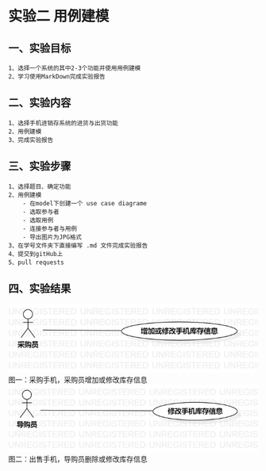 # 实验二 用例建模

## 一、实验目标
	1、选择一个系统的其中2-3个功能并使用用例建模
	2、学习使用MarkDown完成实验报告
## 二、实验内容
	1、选择手机进销存系统的进货与出货功能
	2、用例建模
	3、完成实验报告
## 三、实验步骤
	1、选择题目、确定功能
	2、用例建模
		- 在model下创建一个 use case diagrame
		- 选取参与者
		- 选取用例
		- 连接参与者与用例
		- 导出图片为JPG格式
	3、在学号文件夹下直接编写 .md 文件完成实验报告
	4、提交到gitHub上
	5、pull requests
## 四、实验结果
	
![手机进销存系统](./Lb2_采购手机.jpg)  
图一：采购手机，采购员增加或修改库存信息
![手机进销存系统](./Lb2_出售手机.jpg)  
图二：出售手机，导购员删除或修改库存信息

